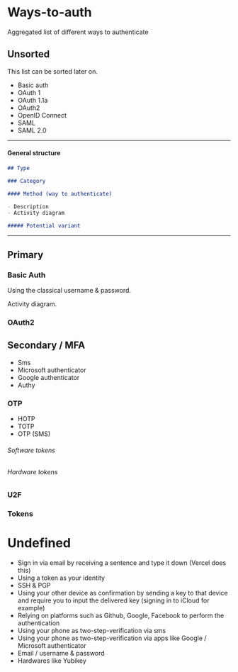 # Ways-to-auth
Aggregated list of different ways to authenticate

## Unsorted

This list can be sorted later on.

- Basic auth
- OAuth 1
- OAuth 1.1a
- OAuth2
- OpenID Connect
- SAML
- SAML 2.0

---

#### General structure

```markdown
## Type

### Category

#### Method (way to authenticate)

- Description
- Activity diagram

##### Potential variant
```

---

## Primary

### Basic Auth

Using the classical username & password.

Activity diagram.

### OAuth2

## Secondary / MFA

- Sms
- Microsoft authenticator
- Google authenticator
- Authy

### OTP

- HOTP
- TOTP
- OTP (SMS)

###### Software tokens

###### Hardware tokens

### U2F

### Tokens

# Undefined

- Sign in via email by receiving a sentence and type it down (Vercel does this)
- Using a token as your identity
- SSH & PGP
- Using your other device as confirmation by sending a key to that device and require you to input the delivered key (signing in to iCloud for example)
- Relying on platforms such as Github, Google, Facebook to perform the authentication
- Using your phone as two-step-verification via sms  
- Using your phone as two-step-verification via apps like Google / Microsoft authenticator
- Email / username & password
- Hardwares like Yubikey

